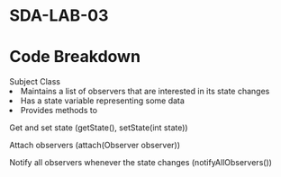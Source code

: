 # SDA-LAB-03
<h1>  Code Breakdown  </h1>
 Subject Class 
<li>Maintains a list of observers that are interested in its state changes</li>
<li>Has a state variable representing some data</li>

<li>Provides methods to

Get and set state (getState(), setState(int state))

Attach observers (attach(Observer observer))

Notify all observers whenever the state changes (notifyAllObservers()) </li>


